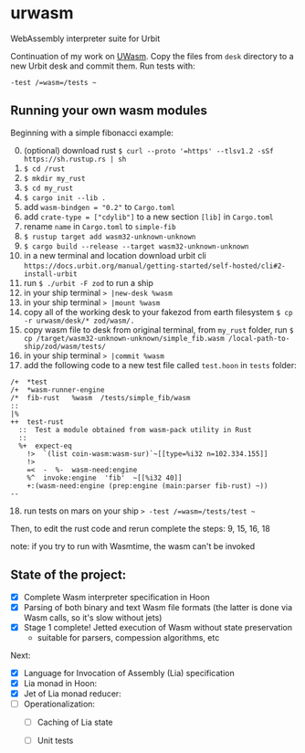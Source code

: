 # urwasm
WebAssembly interpreter suite for Urbit

Continuation of my work on [UWasm](https://github.com/Quodss/wasm-hackathon). Copy the files from `desk` directory to a new Urbit desk and commit them. Run tests with:
```
-test /=wasm=/tests ~
```
## Running your own wasm modules

Beginning with a simple fibonacci example:

0. (optional) download rust `$ curl --proto '=https' --tlsv1.2 -sSf https://sh.rustup.rs | sh`
1. `$ cd /rust`
2. `$ mkdir my_rust`
3. `$ cd my_rust`
4. `$ cargo init --lib .`
5. add `wasm-bindgen = "0.2"` to `Cargo.toml`
6. add `crate-type = ["cdylib"]` to a new section `[lib]` in `Cargo.toml`
7. rename `name` in `Cargo.toml` to `simple-fib`
8. `$ rustup target add wasm32-unknown-unknown`
9. `$ cargo build --release --target wasm32-unknown-unknown`
10. in a new terminal and location download urbit cli `https://docs.urbit.org/manual/getting-started/self-hosted/cli#2-install-urbit`
11. run `$ ./urbit -F zod` to run a ship
12. in your ship terminal `> |new-desk %wasm`
13. in your ship terminal `> |mount %wasm`
14. copy all of the working desk to your fakezod from earth filesystem `$ cp -r urwasm/desk/* zod/wasm/.`
15. copy wasm file to desk from original terminal, from `my_rust` folder, run `$ cp /target/wasm32-unknown-unknown/simple_fib.wasm /local-path-to-ship/zod/wasm/tests/`
16. in your ship terminal `> |commit %wasm`
17. add the following code to a new test file called `test.hoon` in `tests` folder:

```hoon
/+  *test
/+  *wasm-runner-engine
/*  fib-rust   %wasm  /tests/simple_fib/wasm
::
|%
++  test-rust
  ::  Test a module obtained from wasm-pack utility in Rust
  ::
  %+  expect-eq
    !>  `(list coin-wasm:wasm-sur)`~[[type=%i32 n=102.334.155]]
    !>
    =<  -  %-  wasm-need:engine
    %^  invoke:engine  'fib'  ~[[%i32 40]]
    +:(wasm-need:engine (prep:engine (main:parser fib-rust) ~))
--
```
18. run tests on mars on your ship `> -test /=wasm=/tests/test ~`

Then, to edit the rust code and rerun complete the steps: 9, 15, 16, 18

note: if you try to run with Wasmtime, the wasm can't be invoked

## State of the project:

- [X] Complete Wasm interpreter specification in Hoon
- [X] Parsing of both binary and text Wasm file formats (the latter is done via Wasm calls, so it's slow without jets)
- [X] Stage 1 complete! Jetted execution of Wasm without state preservation
  - suitable for parsers, compession algorithms, etc

Next:
- [X] Language for Invocation of Assembly (Lia) specification
- [X] Lia monad in Hoon:
- [X] Jet of Lia monad reducer:
- [ ] Operationalization:
  - [ ] Caching of Lia state
  - [ ] Unit tests


